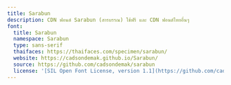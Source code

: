 ```yaml
---
title: Sarabun
description: CDN ฟอนต์ Sarabun (สารบรรณ) ใช้ฟรี และ CDN ฟอนต์ไทยอื่นๆ
font:
  title: Sarabun
  namespace: Sarabun
  type: sans-serif
  thaifaces: https://thaifaces.com/specimen/sarabun/
  website: https://cadsondemak.github.io/Sarabun/
  source: https://github.com/cadsondemak/sarabun
  license: '[SIL Open Font License, version 1.1](https://github.com/cadsondemak/Sarabun/blob/master/OFL.txt)'
---
```


<div></div>

